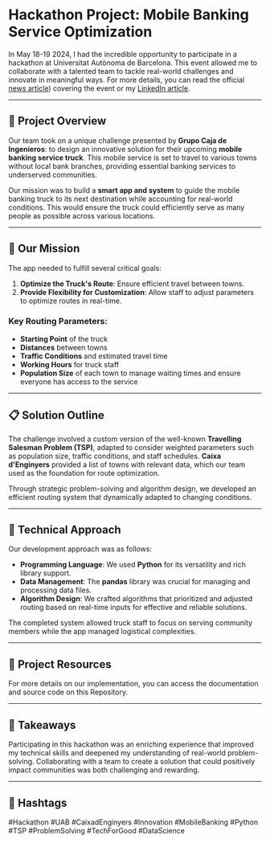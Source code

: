 # Hackathon Project: Mobile Banking Service Optimization

In May 18-19 2024, I had the incredible opportunity to participate in a hackathon at Universitat Autònoma de Barcelona. This event allowed me to collaborate with a talented team to tackle real-world challenges and innovate in meaningful ways. For more details, you can read the official [news article](https://www.3cat.cat/3cat/hackato-denginyeria-a-la-uab-per-resoldre-reptes-reals-de-les-empreses/video/6283117/)) covering the event or my [LinkedIn article](https://www.linkedin.com/feed/update/urn:li:activity:7251669408786374658/).

---

## 🚚 Project Overview

Our team took on a unique challenge presented by **Grupo Caja de Ingenieros**: to design an innovative solution for their upcoming **mobile banking service truck**. This mobile service is set to travel to various towns without local bank branches, providing essential banking services to underserved communities.

Our mission was to build a **smart app and system** to guide the mobile banking truck to its next destination while accounting for real-world conditions. This would ensure the truck could efficiently serve as many people as possible across various locations.

---

## 📍 Our Mission

The app needed to fulfill several critical goals:

1. **Optimize the Truck's Route**: Ensure efficient travel between towns.
2. **Provide Flexibility for Customization**: Allow staff to adjust parameters to optimize routes in real-time.

### Key Routing Parameters:
- **Starting Point** of the truck
- **Distances** between towns
- **Traffic Conditions** and estimated travel time
- **Working Hours** for truck staff
- **Population Size** of each town to manage waiting times and ensure everyone has access to the service

---

## 📋 Solution Outline

The challenge involved a custom version of the well-known **Travelling Salesman Problem (TSP)**, adapted to consider weighted parameters such as population size, traffic conditions, and staff schedules. **Caixa d'Enginyers** provided a list of towns with relevant data, which our team used as the foundation for route optimization.

Through strategic problem-solving and algorithm design, we developed an efficient routing system that dynamically adapted to changing conditions.

---

## 🔧 Technical Approach

Our development approach was as follows:

- **Programming Language**: We used **Python** for its versatility and rich library support.
- **Data Management**: The **pandas** library was crucial for managing and processing data files.
- **Algorithm Design**: We crafted algorithms that prioritized and adjusted routing based on real-time inputs for effective and reliable solutions.

The completed system allowed truck staff to focus on serving community members while the app managed logistical complexities.

---

## 📂 Project Resources

For more details on our implementation, you can access the documentation and source code on this Repository.

---

## 🎉 Takeaways

Participating in this hackathon was an enriching experience that improved my technical skills and deepened my understanding of real-world problem-solving. Collaborating with a team to create a solution that could positively impact communities was both challenging and rewarding.

---

## 🔖 Hashtags

#Hackathon #UAB #CaixadEnginyers #Innovation #MobileBanking #Python #TSP #ProblemSolving #TechForGood #DataScience
